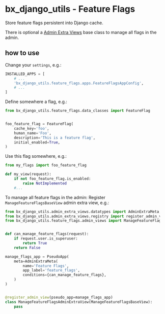 # bx_django_utils - Feature Flags

Store feature flags persistent into Django cache.

There is optional a [Admin Extra Views](https://github.com/boxine/bx_django_utils/blob/master/bx_django_utils/admin_extra_views/README.md) base class to manage all flags in the admin.

## how to use

Change your `settings`, e.g.:
```python
INSTALLED_APPS = [
    # ...
    'bx_django_utils.feature_flags.apps.FeatureFlagsAppConfig',
    # ...
]
```


Define somewhere a flag, e.g.:

```python
from bx_django_utils.feature_flags.data_classes import FeatureFlag


foo_feature_flag = FeatureFlag(
    cache_key='foo',
    human_name='Foo',
    description='This is a feature flag',
    initial_enabled=True,
)
```


Use this flag somewhere, e.g.:

```python
from my_flags import foo_feature_flag

def my_view(request):
    if not foo_feature_flag.is_enabled:
        raise NotImplemented
    #...
```


To manage all feature flags in the admin: Register `ManageFeatureFlagsBaseView` admin extra view, e.g.:

```python
from bx_django_utils.admin_extra_views.datatypes import AdminExtraMeta, PseudoApp
from bx_django_utils.admin_extra_views.registry import register_admin_view
from bx_django_utils.feature_flags.admin_views import ManageFeatureFlagsBaseView


def can_manage_feature_flags(request):
    if request.user.is_superuser:
        return True
    return False

manage_flags_app = PseudoApp(
    meta=AdminExtraMeta(
        name='Feature Flags',
        app_label='feature_flags',
        conditions={can_manage_feature_flags},
    )
)


@register_admin_view(pseudo_app=manage_flags_app)
class ManageFeatureFlagsAdminExtraView(ManageFeatureFlagsBaseView):
    pass
```



